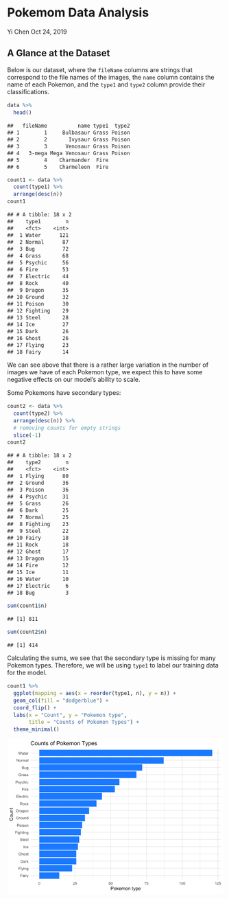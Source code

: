 Pokemom Data Analysis
================
Yi Chen
Oct 24, 2019

## A Glance at the Dataset

Below is our dataset, where the `fileName` columns are strings that
correspond to the file names of the images, the `name` column contains
the name of each Pokemon, and the `type1` and `type2` column provide
their classifications.

``` r
data %>%
  head()
```

    ##   fileName          name type1  type2
    ## 1        1     Bulbasaur Grass Poison
    ## 2        2       Ivysaur Grass Poison
    ## 3        3      Venosaur Grass Poison
    ## 4   3-mega Mega Venosaur Grass Poison
    ## 5        4    Charmander  Fire       
    ## 6        5    Charmeleon  Fire

``` r
count1 <- data %>%
  count(type1) %>%
  arrange(desc(n))
count1
```

    ## # A tibble: 18 x 2
    ##    type1        n
    ##    <fct>    <int>
    ##  1 Water      121
    ##  2 Normal      87
    ##  3 Bug         72
    ##  4 Grass       68
    ##  5 Psychic     56
    ##  6 Fire        53
    ##  7 Electric    44
    ##  8 Rock        40
    ##  9 Dragon      35
    ## 10 Ground      32
    ## 11 Poison      30
    ## 12 Fighting    29
    ## 13 Steel       28
    ## 14 Ice         27
    ## 15 Dark        26
    ## 16 Ghost       26
    ## 17 Flying      23
    ## 18 Fairy       14

We can see above that there is a rather large variation in the number of
images we have of each Pokemon type, we expect this to have some
negative effects on our model’s ability to scale.

Some Pokemons have secondary types:

``` r
count2 <- data %>%
  count(type2) %>%
  arrange(desc(n)) %>%
  # removing counts for empty strings
  slice(-1)
count2
```

    ## # A tibble: 18 x 2
    ##    type2        n
    ##    <fct>    <int>
    ##  1 Flying      80
    ##  2 Ground      36
    ##  3 Poison      36
    ##  4 Psychic     31
    ##  5 Grass       26
    ##  6 Dark        25
    ##  7 Normal      25
    ##  8 Fighting    23
    ##  9 Steel       22
    ## 10 Fairy       18
    ## 11 Rock        18
    ## 12 Ghost       17
    ## 13 Dragon      15
    ## 14 Fire        12
    ## 15 Ice         11
    ## 16 Water       10
    ## 17 Electric     6
    ## 18 Bug          3

``` r
sum(count1$n)
```

    ## [1] 811

``` r
sum(count2$n)
```

    ## [1] 414

Calculating the sums, we see that the secondary type is missing for many
Pokemon types. Therefore, we will be using `type1` to label our training
data for the model.

``` r
count1 %>%
  ggplot(mapping = aes(x = reorder(type1, n), y = n)) +
  geom_col(fill = "dodgerblue") + 
  coord_flip() + 
  labs(x = "Count", y = "Pokemon type", 
       title = "Counts of Pokemon Types") + 
  theme_minimal()
```

![](pokemon-notebook_files/figure-gfm/plot-1.png)<!-- -->
